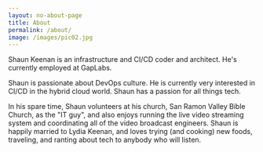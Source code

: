```yaml
---
layout: no-about-page
title: About
permalink: /about/
image: /images/pic02.jpg
---
```


Shaun Keenan is an infrastructure and CI/CD coder and architect.  He's currently employed at GapLabs.

Shaun is passionate about DevOps culture.  He is currently very interested in CI/CD in the hybrid cloud world.  Shaun has a passion for all things tech.

In his spare time, Shaun volunteers at his church, San Ramon Valley Bible Church, as the "IT guy", and also enjoys running the live video streaming system and coordinating all of the video broadcast engineers.  Shaun is happily married to Lydia Keenan, and loves trying (and cooking) new foods, traveling, and ranting about tech to anybody who will listen.
